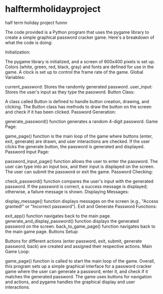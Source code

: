 # halftermholidayproject
half term holiday project funnn

The code provided is a Python program that uses the pygame library to create a simple graphical password cracker game. Here's a breakdown of what the code is doing:

Initialization:

The pygame library is initialized, and a screen of 600x400 pixels is set up.
Colors (white, green, red, black, gray) and fonts are defined for use in the game.
A clock is set up to control the frame rate of the game.
Global Variables:

current_password: Stores the randomly generated password.
user_input: Stores the user's input as they type the password.
Button Class:

A class called Button is defined to handle button creation, drawing, and clicking.
The Button class has methods to draw the button on the screen and check if it has been clicked.
Password Generation:

generate_password() function generates a random 4-digit password.
Game Page:

game_page() function is the main loop of the game where buttons (enter, exit, generate) are drawn, and user interactions are checked.
If the user clicks the generate button, the password is generated and displayed.
Password Input Page:

password_input_page() function allows the user to enter the password.
The user can type into an input box, and their input is displayed on the screen.
The user can submit the password or exit the game.
Password Checking:

check_password() function compares the user's input with the generated password.
If the password is correct, a success message is displayed; otherwise, a failure message is shown.
Displaying Messages:

display_message() function displays messages on the screen (e.g., "Access granted!" or "Incorrect password").
Exit and Generate Password Functions:

exit_app() function navigates back to the main page.
generate_and_display_password() function displays the generated password on the screen.
back_to_game_page() function navigates back to the main game page.
Buttons Setup:

Buttons for different actions (enter password, exit, submit, generate password, back) are created and assigned their respective actions.
Main Game Loop:

game_page() function is called to start the main loop of the game.
Overall, this program sets up a simple graphical interface for a password cracker game where the user can generate a password, enter it, and check if it matches the generated password. The game uses buttons for navigation and actions, and pygame handles the graphical display and user interactions.
